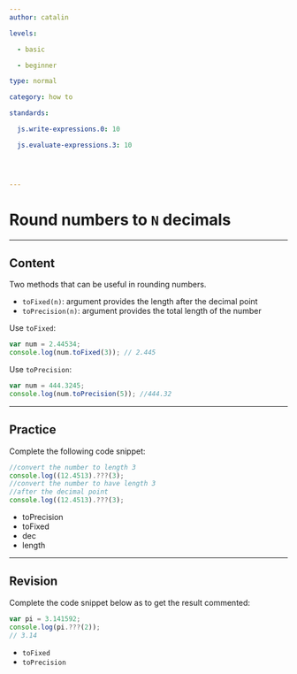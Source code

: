 ```yaml
---
author: catalin

levels:

  - basic

  - beginner

type: normal

category: how to

standards:

  js.write-expressions.0: 10

  js.evaluate-expressions.3: 10




---
```


# Round numbers to `N` decimals 

---
## Content

Two methods that can be useful in rounding numbers.
- `toFixed(n)`: argument provides the length after the decimal point
- `toPrecision(n)`: argument provides the total length of the number

Use `toFixed`:
```javascript
var num = 2.44534;
console.log(num.toFixed(3)); // 2.445
```
Use `toPrecision`:
```javascript
var num = 444.3245;
console.log(num.toPrecision(5)); //444.32
```

---
## Practice

Complete the following code snippet:
```javascript
//convert the number to length 3
console.log((12.4513).???(3);
//convert the number to have length 3 
//after the decimal point
console.log((12.4513).???(3);
```

* toPrecision
* toFixed
* dec
* length

---
## Revision

Complete the code snippet below as to get the result commented:
```javascript
var pi = 3.141592;
console.log(pi.???(2));
// 3.14
```

* `toFixed`
* `toPrecision`


